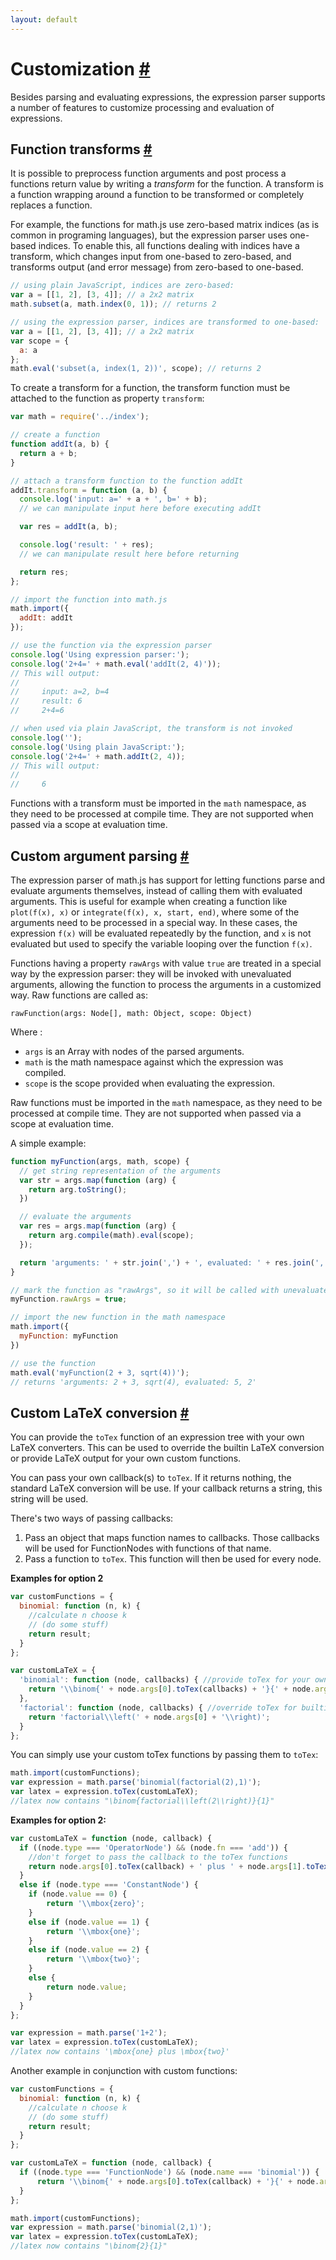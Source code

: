```yaml
---
layout: default
---
```


<h1 id="customization">Customization <a href="#customization" title="Permalink">#</a></h1>

Besides parsing and evaluating expressions, the expression parser supports
a number of features to customize processing and evaluation of expressions.

<h2 id="function-transforms">Function transforms <a href="#function-transforms" title="Permalink">#</a></h2>

It is possible to preprocess function arguments and post process a functions
return value by writing a *transform* for the function. A transform is a
function wrapping around a function to be transformed or completely replaces
a function.

For example, the functions for math.js use zero-based matrix indices (as is
common in programing languages), but the expression parser uses one-based
indices. To enable this, all functions dealing with indices have a transform,
which changes input from one-based to zero-based, and transforms output (and
error message) from zero-based to one-based.

```js
// using plain JavaScript, indices are zero-based:
var a = [[1, 2], [3, 4]]; // a 2x2 matrix
math.subset(a, math.index(0, 1)); // returns 2

// using the expression parser, indices are transformed to one-based:
var a = [[1, 2], [3, 4]]; // a 2x2 matrix
var scope = {
  a: a
};
math.eval('subset(a, index(1, 2))', scope); // returns 2
```

To create a transform for a function, the transform function must be attached
to the function as property `transform`:

```js
var math = require('../index');

// create a function
function addIt(a, b) {
  return a + b;
}

// attach a transform function to the function addIt
addIt.transform = function (a, b) {
  console.log('input: a=' + a + ', b=' + b);
  // we can manipulate input here before executing addIt

  var res = addIt(a, b);

  console.log('result: ' + res);
  // we can manipulate result here before returning

  return res;
};

// import the function into math.js
math.import({
  addIt: addIt
});

// use the function via the expression parser
console.log('Using expression parser:');
console.log('2+4=' + math.eval('addIt(2, 4)'));
// This will output:
//
//     input: a=2, b=4
//     result: 6
//     2+4=6

// when used via plain JavaScript, the transform is not invoked
console.log('');
console.log('Using plain JavaScript:');
console.log('2+4=' + math.addIt(2, 4));
// This will output:
//
//     6
```

Functions with a transform must be imported in the `math` namespace, as they
need to be processed at compile time. They are not supported when passed via a
scope at evaluation time.


<h2 id="custom-argument-parsing">Custom argument parsing <a href="#custom-argument-parsing" title="Permalink">#</a></h2>

The expression parser of math.js has support for letting functions
parse and evaluate arguments themselves, instead of calling them with
evaluated arguments. This is useful for example when creating a function
like `plot(f(x), x)` or `integrate(f(x), x, start, end)`, where some of the
arguments need to be processed in a special way. In these cases, the expression
`f(x)` will be evaluated repeatedly by the function, and `x` is not evaluated
but used to specify the variable looping over the function `f(x)`.

Functions having a property `rawArgs` with value `true` are treated in a special
way by the expression parser: they will be invoked with unevaluated arguments,
allowing the function to process the arguments in a customized way. Raw
functions are called as:

```
rawFunction(args: Node[], math: Object, scope: Object)
```

Where :

- `args` is an Array with nodes of the parsed arguments.
- `math` is the math namespace against which the expression was compiled.
- `scope` is the scope provided when evaluating the expression.

Raw functions must be imported in the `math` namespace, as they need to be
processed at compile time. They are not supported when passed via a scope
at evaluation time.

A simple example:

```js
function myFunction(args, math, scope) {
  // get string representation of the arguments
  var str = args.map(function (arg) {
    return arg.toString();
  })

  // evaluate the arguments
  var res = args.map(function (arg) {
    return arg.compile(math).eval(scope);
  });

  return 'arguments: ' + str.join(',') + ', evaluated: ' + res.join(',');
}

// mark the function as "rawArgs", so it will be called with unevaluated arguments
myFunction.rawArgs = true;

// import the new function in the math namespace
math.import({
  myFunction: myFunction
})

// use the function
math.eval('myFunction(2 + 3, sqrt(4))');
// returns 'arguments: 2 + 3, sqrt(4), evaluated: 5, 2'
```

<h2 id="custom-latex-conversion">Custom LaTeX conversion <a href="#custom-latex-conversion" title="Permalink">#</a></h2>

You can provide the `toTex` function of an expression tree with your own LaTeX converters.
This can be used to override the builtin LaTeX conversion or provide LaTeX output for your own custom functions.

You can pass your own callback(s) to `toTex`. If it returns nothing, the standard LaTeX conversion will be use.
If your callback returns a string, this string will be used.

There's two ways of passing callbacks:

1. Pass an object that maps function names to callbacks. Those callbacks will be used for FunctionNodes with 
functions of that name.
2. Pass a function to `toTex`. This function will then be used for every node.


**Examples for option 2**

```js
var customFunctions = {
  binomial: function (n, k) {
    //calculate n choose k
    // (do some stuff)
    return result;
  }
};

var customLaTeX = {
  'binomial': function (node, callbacks) { //provide toTex for your own custom function
    return '\\binom{' + node.args[0].toTex(callbacks) + '}{' + node.args[1].toTex(callbacks) + '}';
  },
  'factorial': function (node, callbacks) { //override toTex for builtin functions
  	return 'factorial\\left(' + node.args[0] + '\\right)';
  }
};
```

You can simply use your custom toTex functions by passing them to `toTex`:

```js
math.import(customFunctions);
var expression = math.parse('binomial(factorial(2),1)');
var latex = expression.toTex(customLaTeX);
//latex now contains "\binom{factorial\\left(2\\right)}{1}"
```

**Examples for option 2:**

```js
var customLaTeX = function (node, callback) {
  if ((node.type === 'OperatorNode') && (node.fn === 'add')) {
    //don't forget to pass the callback to the toTex functions
    return node.args[0].toTex(callback) + ' plus ' + node.args[1].toTex(callback);
  }
  else if (node.type === 'ConstantNode') {
    if (node.value == 0) {
        return '\\mbox{zero}';
    }
    else if (node.value == 1) {
        return '\\mbox{one}';
    }
    else if (node.value == 2) {
        return '\\mbox{two}';
    }
    else {
        return node.value;
    }
  }
};

var expression = math.parse('1+2');
var latex = expression.toTex(customLaTeX);
//latex now contains '\mbox{one} plus \mbox{two}'
```

Another example in conjunction with custom functions:

```js
var customFunctions = {
  binomial: function (n, k) {
    //calculate n choose k
    // (do some stuff)
    return result;
  }
};

var customLaTeX = function (node, callback) {
  if ((node.type === 'FunctionNode') && (node.name === 'binomial')) {
      return '\\binom{' + node.args[0].toTex(callback) + '}{' + node.args[1].toTex(callback) + '}';
  }
};

math.import(customFunctions);
var expression = math.parse('binomial(2,1)');
var latex = expression.toTex(customLaTeX);
//latex now contains "\binom{2}{1}"
```
